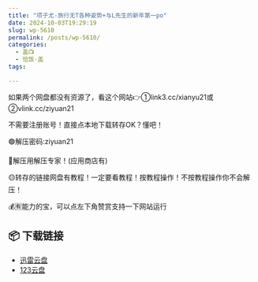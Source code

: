 ```yaml
---
title: "项子尤-旅行无T各种姿势+与L先生的新年第一po"
date: 2024-10-03T19:29:19
slug: wp-5610
permalink: /posts/wp-5610/
categories:
  - 盖📺
  - 恰饭·盖
tags:

---
```


如果两个网盘都没有资源了，看这个网站👉①link3.cc/xianyu21或②vlink.cc/ziyuan21

不需要注册账号！直接点本地下载转存OK？懂吧！

🟢解压密码:ziyuan21

🔵解压用解压专家！(应用商店有)

🟡转存的链接网盘有教程！一定要看教程！按教程操作！不按教程操作你不会解压！

💰🈶能力的宝，可以点左下角赞赏支持一下网站运行

## 📦 下载链接
- [迅雷云盘](https://blziyuan21.com/pay-download/5610?key=967e83e2fd&down_id=0)
- [123云盘](https://blziyuan21.com/pay-download/5610?key=967e83e2fd&down_id=1)

